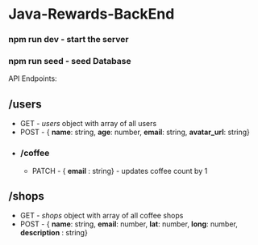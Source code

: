 # Java-Rewards-BackEnd

### npm run dev - start the server
### npm run seed - seed Database



API Endpoints:

## /users
- GET - *users* object with array of all users
- POST - { **name**: string, **age**: number, **email**: string, **avatar_url**: string}
- ### /coffee
    - PATCH - { **email** : string} - updates coffee count by 1
## /shops
- GET - *shops* object with array of all coffee shops
- POST - { **name**: string, **email**: number, **lat**: number, **long**: number, **description** : string}
